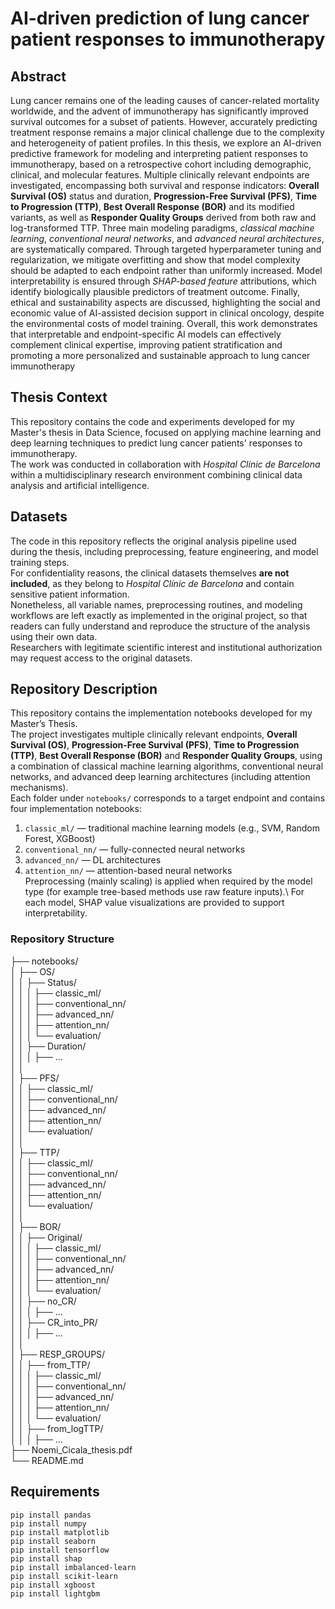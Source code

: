 # AI-driven prediction of lung cancer patient responses to immunotherapy

## Abstract
Lung cancer remains one of the leading causes of cancer-related mortality worldwide, and
the advent of immunotherapy has significantly improved survival outcomes for a subset
of patients. However, accurately predicting treatment response remains a major clinical
challenge due to the complexity and heterogeneity of patient profiles.
In this thesis, we explore an AI-driven predictive framework for modeling and interpreting patient responses to immunotherapy, based on a retrospective cohort including
demographic, clinical, and molecular features. Multiple clinically relevant endpoints are
investigated, encompassing both survival and response indicators: **Overall Survival
(OS)** status and duration, **Progression-Free Survival (PFS)**, **Time to Progression
(TTP)**, **Best Overall Response (BOR)** and its modified variants, as well as **Responder Quality Groups** derived from both raw and log-transformed TTP.
Three main modeling paradigms, *classical machine learning*, *conventional neural
networks*, and *advanced neural architectures*, are systematically compared. Through
targeted hyperparameter tuning and regularization, we mitigate overfitting and show that
model complexity should be adapted to each endpoint rather than uniformly increased.
Model interpretability is ensured through *SHAP-based feature* attributions, which
identify biologically plausible predictors of treatment outcome. Finally, ethical and sustainability aspects are discussed, highlighting the social and economic value of AI-assisted
decision support in clinical oncology, despite the environmental costs of model training.
Overall, this work demonstrates that interpretable and endpoint-specific AI models can
effectively complement clinical expertise, improving patient stratification and promoting
a more personalized and sustainable approach to lung cancer immunotherapy

## Thesis Context
This repository contains the code and experiments developed for my Master's thesis in Data Science, focused on applying machine learning and deep learning techniques to predict lung cancer patients' responses to immunotherapy.  
The work was conducted in collaboration with *Hospital Clínic de Barcelona* within a multidisciplinary research environment combining clinical data analysis and artificial intelligence.

## Datasets
The code in this repository reflects the original analysis pipeline used during the thesis, including preprocessing, feature engineering, and model training steps.  
For confidentiality reasons, the clinical datasets themselves **are not included**, as they belong to *Hospital Clínic de Barcelona* and contain sensitive patient information.  
Nonetheless, all variable names, preprocessing routines, and modeling workflows are left exactly as implemented in the original project, so that readers can fully understand and reproduce the structure of the analysis using their own data.  
Researchers with legitimate scientific interest and institutional authorization may request access to the original datasets.  

## Repository Description
This repository contains the implementation notebooks developed for my Master’s Thesis.  
The project investigates multiple clinically relevant endpoints, **Overall Survival (OS)**, **Progression-Free Survival (PFS)**, **Time to Progression (TTP)**, **Best Overall Response (BOR)** and **Responder Quality Groups**, using a combination of classical machine learning algorithms, conventional neural networks, and advanced deep learning architectures (including attention mechanisms).  
Each folder under `notebooks/` corresponds to a target endpoint and contains four implementation notebooks:  
1. `classic_ml/` — traditional machine learning models (e.g., SVM, Random Forest, XGBoost)
2. `conventional_nn/` — fully-connected neural networks  
3. `advanced_nn/` — DL architectures   
4. `attention_nn/` — attention-based neural networks  
Preprocessing (mainly scaling) is applied when required by the model type (for example tree-based methods use raw feature inputs).\\
For each model, SHAP value visualizations are provided to support interpretability.

### Repository Structure
├── notebooks/  
│ ├── OS/  
│ │ ├── Status/  
│ │ │ ├── classic_ml/  
│ │ │ ├── conventional_nn/  
│ │ │ ├── advanced_nn/  
│ │ │ ├── attention_nn/  
│ │ │ └── evaluation/  
│ │ ├── Duration/  
│ │ │ ├── ...  
│ │    
│ ├── PFS/   
│ │ ├── classic_ml/  
│ │ ├── conventional_nn/  
│ │ ├── advanced_nn/  
│ │ ├── attention_nn/  
│ │ └── evaluation/  
│ │  
│ ├── TTP/  
│ │ ├── classic_ml/  
│ │ ├── conventional_nn/  
│ │ ├── advanced_nn/  
│ │ ├── attention_nn/  
│ │ └── evaluation/  
│ │  
│ ├── BOR/  
│ │ ├── Original/  
│ │ │ ├── classic_ml/  
│ │ │ ├── conventional_nn/  
│ │ │ ├── advanced_nn/  
│ │ │ ├── attention_nn/  
│ │ │ └── evaluation/  
│ │ ├── no_CR/  
│ │ │ ├── ...  
│ │ ├── CR_into_PR/  
│ │ │ ├── ...  
│ │  
│ ├── RESP_GROUPS/  
│ │ ├── from_TTP/  
│ │ │ ├── classic_ml/  
│ │ │ ├── conventional_nn/  
│ │ │ ├── advanced_nn/  
│ │ │ ├── attention_nn/  
│ │ │ └── evaluation/  
│ │ ├── from_logTTP/  
│ │ │ ├── ...  
├── Noemi_Cicala_thesis.pdf  
└── README.md  

## Requirements
```
pip install pandas
pip install numpy
pip install matplotlib
pip install seaborn
pip install tensorflow
pip install shap
pip install imbalanced-learn
pip install scikit-learn
pip install xgboost
pip install lightgbm
```
